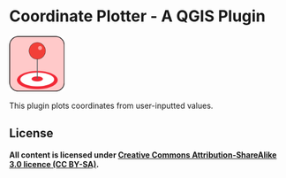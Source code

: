 <h1>Coordinate Plotter - A QGIS Plugin</h1>



<img src="coordinate_plotter/coordinate_plotter_icon.png"  width="100" height="100">

This plugin plots coordinates from user-inputted values.


## License
<strong>All content is licensed under <a href="https://creativecommons.org/licenses/by-sa/3.0/"> Creative Commons Attribution-ShareAlike 3.0 licence (CC BY-SA)</a>.<strong>




